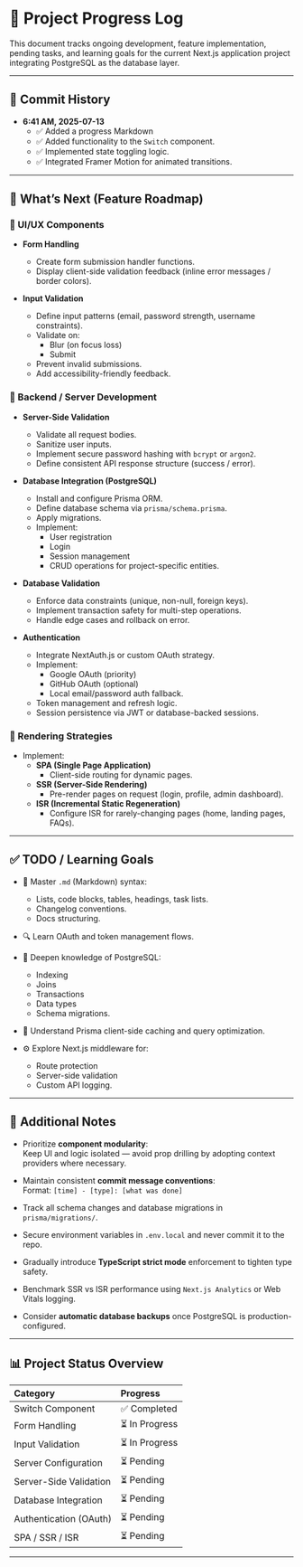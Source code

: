 # 📓 Project Progress Log

This document tracks ongoing development, feature implementation, pending tasks, and learning goals for the current Next.js application project integrating PostgreSQL as the database layer.

---

## 📅 Commit History

- **6:41 AM, 2025-07-13**
  - ✅ Added a progress Markdown
  - ✅ Added functionality to the `Switch` component.
  - ✅ Implemented state toggling logic.
  - ✅ Integrated Framer Motion for animated transitions.

---

## 🚀 What’s Next (Feature Roadmap)

### 🔸 UI/UX Components

- **Form Handling**
  - Create form submission handler functions.
  - Display client-side validation feedback (inline error messages / border colors).

- **Input Validation**
  - Define input patterns (email, password strength, username constraints).
  - Validate on:
    - Blur (on focus loss)
    - Submit
  - Prevent invalid submissions.
  - Add accessibility-friendly feedback.

### 🔸 Backend / Server Development

- **Server-Side Validation**
  - Validate all request bodies.
  - Sanitize user inputs.
  - Implement secure password hashing with `bcrypt` or `argon2`.
  - Define consistent API response structure (success / error).

- **Database Integration (PostgreSQL)**
  - Install and configure Prisma ORM.
  - Define database schema via `prisma/schema.prisma`.
  - Apply migrations.
  - Implement:
    - User registration
    - Login
    - Session management
    - CRUD operations for project-specific entities.

- **Database Validation**
  - Enforce data constraints (unique, non-null, foreign keys).
  - Implement transaction safety for multi-step operations.
  - Handle edge cases and rollback on error.

- **Authentication**
  - Integrate NextAuth.js or custom OAuth strategy.
  - Implement:
    - Google OAuth (priority)
    - GitHub OAuth (optional)
    - Local email/password auth fallback.
  - Token management and refresh logic.
  - Session persistence via JWT or database-backed sessions.

### 🔸 Rendering Strategies

- Implement:
  - **SPA (Single Page Application)**
    - Client-side routing for dynamic pages.
  - **SSR (Server-Side Rendering)**
    - Pre-render pages on request (login, profile, admin dashboard).
  - **ISR (Incremental Static Regeneration)**
    - Configure ISR for rarely-changing pages (home, landing pages, FAQs).

---

## ✅ TODO / Learning Goals

- 📖 Master `.md` (Markdown) syntax:
  - Lists, code blocks, tables, headings, task lists.
  - Changelog conventions.
  - Docs structuring.

- 🔍 Learn OAuth and token management flows.
- 💾 Deepen knowledge of PostgreSQL:
  - Indexing
  - Joins
  - Transactions
  - Data types
  - Schema migrations.

- 🧠 Understand Prisma client-side caching and query optimization.

- ⚙️ Explore Next.js middleware for:
  - Route protection
  - Server-side validation
  - Custom API logging.

---

## 📌 Additional Notes

- Prioritize **component modularity**:  
  Keep UI and logic isolated — avoid prop drilling by adopting context providers where necessary.

- Maintain consistent **commit message conventions**:  
  Format: `[time] - [type]: [what was done]`

- Track all schema changes and database migrations in `prisma/migrations/`.

- Secure environment variables in `.env.local` and never commit it to the repo.

- Gradually introduce **TypeScript strict mode** enforcement to tighten type safety.

- Benchmark SSR vs ISR performance using `Next.js Analytics` or Web Vitals logging.

- Consider **automatic database backups** once PostgreSQL is production-configured.

---

## 📊 Project Status Overview

| Category               | Progress       |
| :--------------------- | :------------- |
| Switch Component       | ✅ Completed   |
| Form Handling          | ⏳ In Progress |
| Input Validation       | ⏳ In Progress |
| Server Configuration   | ⏳ Pending     |
| Server-Side Validation | ⏳ Pending     |
| Database Integration   | ⏳ Pending     |
| Authentication (OAuth) | ⏳ Pending     |
| SPA / SSR / ISR        | ⏳ Pending     |

---
